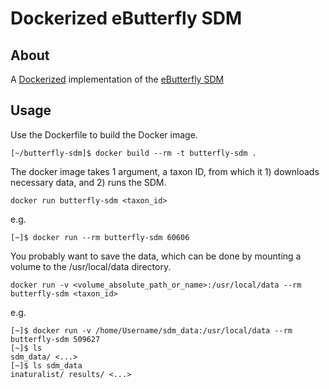 # Dockerized eButterfly SDM

## About
A [Dockerized](https://www.docker.com/what-docker) implementation of the [eButterfly SDM](https://github.com/jcoliver/ebutterfly-sdm)

## Usage
Use the Dockerfile to build the Docker image.

```
[~/butterfly-sdm]$ docker build --rm -t butterfly-sdm .
```

The docker image takes 1 argument, a taxon ID, from which it 1) downloads necessary data, and 2) runs the SDM.

```
docker run butterfly-sdm <taxon_id>
```

e.g.
```
[~]$ docker run --rm butterfly-sdm 60606
```

You probably want to save the data, which can be done by mounting a volume to the /usr/local/data directory.
```
docker run -v <volume_absolute_path_or_name>:/usr/local/data --rm butterfly-sdm <taxon_id>
```

e.g.
```
[~]$ docker run -v /home/Username/sdm_data:/usr/local/data --rm butterfly-sdm 509627
[~]$ ls
sdm_data/ <...>
[~]$ ls sdm_data
inaturalist/ results/ <...>
```
